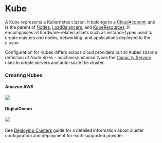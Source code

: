 # Kube

A Kube represents a Kubernetes cluster. It belongs to a [CloudAccount](cloud_account.md), and is the parent of [Nodes](node.md), [LoadBalancers](load_balancer.md), and [KubeResources](kube_resource.md). It encompasses all hardware-related assets such as instance types used to create masters and nodes, networking, and applications deployed to the cluster. 

Configuration for Kubes differs across cloud providers but all Kubes share a definition of Node Sizes - machines/instance types the [Capacity Service](capacity_service.md) uses to create servers and auto-scale the cluster. 

### Creating Kubes

#### Amazon AWS

![](https://s3-ap-southeast-2.amazonaws.com/sg-github-wiki-images/wiki-deploying-cluster/kube-deploy_aws.gif)



#### DigitalOcean

![](https://s3-ap-southeast-2.amazonaws.com/sg-github-wiki-images/wiki-deploying-cluster/digital-ocean-deploy.gif)

#### 

See [Deploying Clusters]() guide for a detailed information about cluster configuration and deployment for each supported provider. 

